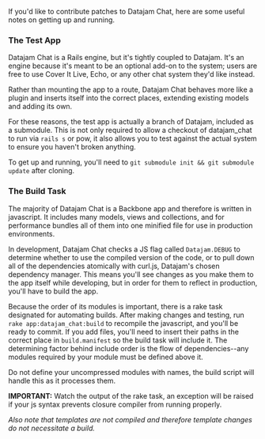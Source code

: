 If you'd like to contribute patches to Datajam Chat, here are some useful notes on getting up and running.

### The Test App

Datajam Chat is a Rails engine, but it's tightly coupled to Datajam. It's an engine because it's meant to be an optional add-on to the system; users are free to use Cover It Live, Echo, or any other chat system they'd like instead.

Rather than mounting the app to a route, Datajam Chat behaves more like a plugin and inserts itself into the correct places, extending existing models and adding its own.

For these reasons, the test app is actually a branch of Datajam, included as a submodule. This is not only required to allow a checkout of datajam\_chat to run via `rails s` or pow, it also allows you to test against the actual system to ensure you haven't broken anything.

To get up and running, you'll need to `git submodule init && git submodule update` after cloning.

### The Build Task

The majority of Datajam Chat is a Backbone app and therefore is written in javascript. It includes many models, views and collections, and for performance bundles all of them into one minified file for use in production environments.

In development, Datajam Chat checks a JS flag called `Datajam.DEBUG` to determine whether to use the compiled version of the code, or to pull down all of the dependencies atomically with curl.js, Datajam's chosen dependency manager. This means you'll see changes as you make them to the app itself while developing, but in order for them to reflect in production, you'll have to build the app.

Because the order of its modules is important, there is a rake task designated for automating builds. After making changes and testing, run `rake app:datajam_chat:build` to recompile the javascript, and you'll be ready to commit. If you add files, you'll need to insert their paths in the correct place in `build.manifest` so the build task will include it. The determining factor behind include order is the flow of dependencies--any modules required by your module must be defined above it.

Do not define your uncompressed modules with names, the build script will handle this as it processes them.

**IMPORTANT:** Watch the output of the rake task, an exception will be raised if your js syntax prevents closure compiler from running properly.

_Also note that templates are not compiled and therefore template changes do not necessitate a build._